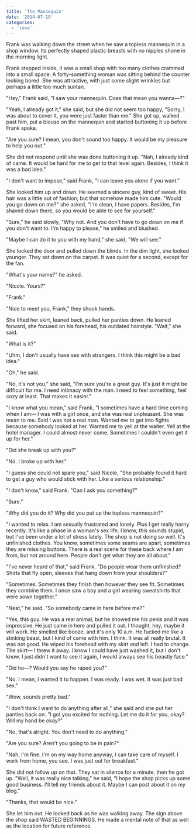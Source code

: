```yaml
---
title: 'The Mannequin'
date: '2014-07-19'
categories:
  - 'love'
---
```


Frank was walking down the street when he saw a topless mannequin in a shop
window. Its perfectly shaped plastic breasts with no nipples shone in the
morning light.

Frank stepped inside, it was a small shop with too many clothes crammed into a
small space. A forty-something woman was sitting behind the counter looking
bored. She was attractive, with just some slight wrinkles but perhaps a little
too much suntan.

"Hey," Frank said, "I saw your mannequin. Does that mean you wanna—?"

"Yeah, I already got it," she said, but she did not seem too happy, "Sorry, I
was about to cover it, you were just faster than me." She got up, walked past
him, put a blouse on the mannequin and started buttoning it up before Frank
spoke.

"Are you sure? I mean, you don't sound too happy. It would be my pleasure to
help you out."

She did not respond until she was done buttoning it up. "Nah, I already kind of
came. It would be hard for me to get to that level again. Besides, I think it
was a bad idea."

"I don't want to impose," said Frank, "I can leave you alone if you want."

She looked him up and down. He seemed a sincere guy, kind of sweet. His hair was
a little out of fashion, but that somehow made him cute. "Would you go down on
me?" she asked, "I'm clean, I have papers. Besides, I'm shaved down there, so
you would be able to see for yourself."

"Sure," he said slowly, "Why not. And you don't have to go down on me if you
don't want to. I'm happy to please," he smiled and blushed.

"Maybe I can do it to you with my hand," she said, "We will see."

She locked the door and pulled down the blinds. In the dim light, she looked
younger. They sat down on the carpet. It was quiet for a second, except for the
fan.

"What's your name?" he asked.

"Nicole. Yours?"

"Frank."

"Nice to meet you, Frank," they shook hands.

She lifted her skirt, leaned back, pulled her panties down. He leaned forward,
she focused on his forehead, his outdated hairstyle. "Wait," she said.

"What is it?"

"Uhm, I don't usually have sex with strangers. I think this might be a bad
idea."

"Oh," he said.

"No, it's not you," she said, "I'm sure you're a great guy. It's just it might
be difficult for me. I need intimacy with the man. I need to feel something,
feel cozy at least. That makes it easier."

"I know what you mean," said Frank, "I sometimes have a hard time coming when I
am— I was with a girl once, and she was real unpleasant. She was mean to me.
Said I was not a real man. Wanted me to get into fights because somebody looked
at her. Wanted me to yell at the waiter. Yell at the hotel manager. I could
almost never come. Sometimes I couldn't even get it up for her."

"Did she break up with you?"

"No. I broke up with her."

"I guess she could not spare you," said Nicole, "She probably found it hard to
get a guy who would stick with her. Like a serious relationship."

"I don't know," said Frank. "Can I ask you something?"

"Sure."

"Why did you do it? Why did you put up the topless mannequin?"

"I wanted to relax. I am sexually frustrated and lonely. Plus I get really horny
recently. It's like a phase in a woman's sex life. I know, this sounds stupid,
but I've been under a lot of stress lately. The shop is not doing so well. It's
unfinished clothes. You know, sometimes some seams are apart, sometimes they are
missing buttons. There is a real scene for these back where I am from, but not
around here. People don't get what they are all about."

"I've never heard of that," said Frank. "Do people wear them unfinished? Shirts
that fly open, sleeves that hang down from your shoulders?"

"Sometimes. Sometimes they finish then however they see fit. Sometimes they
combine them. I once saw a boy and a girl wearing sweatshirts that were sown
together."

"Neat," he said. "So somebody came in here before me?"

"Yes, this guy. He was a real animal, but he showed me his penis and it was
impressive. He just came in here and pulled it out. I thought, hey, maybe it
will work. He smelled like booze, and it's only 10 a.m. He fucked me like a
stinking beast, but I kind of came with him. I think. It was all really brutal.
It was not good. He wiped his forehead with my skirt and left. I had to change.
The skirt— I threw it away. I know I could have just washed it, but I don't
know. I just didn't want to see it again, I would always see his beastly face."

"Did he—? Would you say he raped you?"

"No. I mean, I wanted it to happen. I was ready. I was wet. It was just bad
sex."

"Wow, sounds pretty bad."

"I don't think I want to do anything after all," she said and she put her
panties back on. "I got you excited for nothing. Let me do it for you, okay?
Will my hand be okay?"

"No, that's alright. You don't need to do anything."

"Are you sure? Aren't you going to be in pain?"

"Nah, I'm fine. I'm on my way home anyway, I can take care of myself. I work
from home, you see. I was just out for breakfast."

She did not follow up on that. They sat in silence for a minute, then he got up.
"Well, it was really nice talking," he said, "I hope the shop picks up some good
business. I'll tell my friends about it. Maybe I can post about it on my blog."

"Thanks, that would be nice."

She let him out. He looked back as he was walking away. The sign above the shop
said WASTED BEGINNINGS. He made a mental note of that as well as the location
for future reference.

